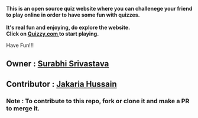 **This is an open source quiz website where you can challenege your friend to play online in order to have some fun with quizzes.
</br>
</br>
It's real fun and enjoying, do explore the website. <br>
Click on <a href="https://www.quizzy.com"> Quizzy.com </a> to start playing.**

Have Fun!!!

## Owner : <a href="https://github.com/surabhi03" target="_blank">Surabhi Srivastava</a>

## Contributor : <a href="https://github.com/jakaria9001" target="_blank">Jakaria Hussain</a> 

### Note : To contribute to this repo, fork or clone it and make a PR to merge it.
